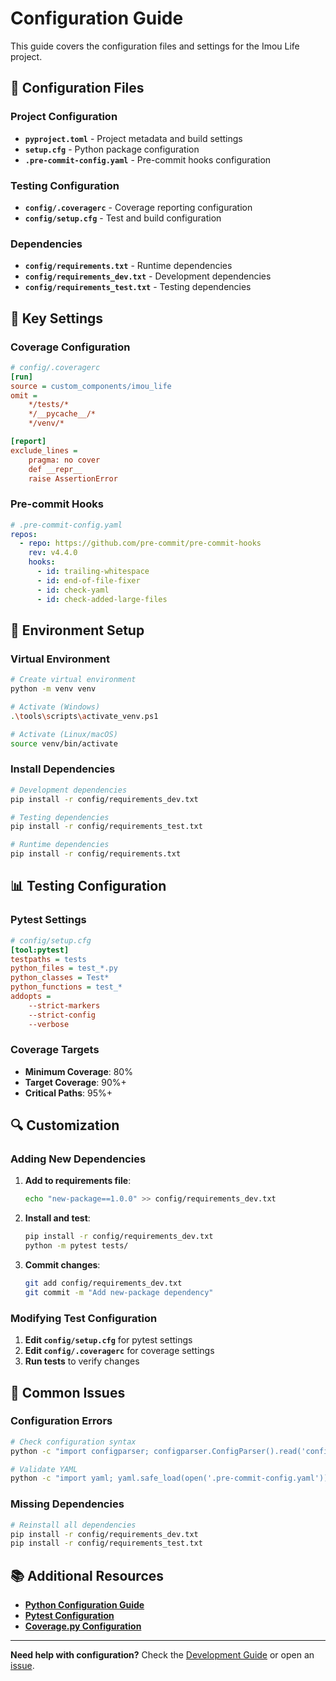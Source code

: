 # Configuration Guide

This guide covers the configuration files and settings for the Imou Life project.

## 📁 Configuration Files

### Project Configuration

- **`pyproject.toml`** - Project metadata and build settings
- **`setup.cfg`** - Python package configuration
- **`.pre-commit-config.yaml`** - Pre-commit hooks configuration

### Testing Configuration

- **`config/.coveragerc`** - Coverage reporting configuration
- **`config/setup.cfg`** - Test and build configuration

### Dependencies

- **`config/requirements.txt`** - Runtime dependencies
- **`config/requirements_dev.txt`** - Development dependencies
- **`config/requirements_test.txt`** - Testing dependencies

## 🔧 Key Settings

### Coverage Configuration

```ini
# config/.coveragerc
[run]
source = custom_components/imou_life
omit =
    */tests/*
    */__pycache__/*
    */venv/*

[report]
exclude_lines =
    pragma: no cover
    def __repr__
    raise AssertionError
```

### Pre-commit Hooks

```yaml
# .pre-commit-config.yaml
repos:
  - repo: https://github.com/pre-commit/pre-commit-hooks
    rev: v4.4.0
    hooks:
      - id: trailing-whitespace
      - id: end-of-file-fixer
      - id: check-yaml
      - id: check-added-large-files
```

## 🚀 Environment Setup

### Virtual Environment

```bash
# Create virtual environment
python -m venv venv

# Activate (Windows)
.\tools\scripts\activate_venv.ps1

# Activate (Linux/macOS)
source venv/bin/activate
```

### Install Dependencies

```bash
# Development dependencies
pip install -r config/requirements_dev.txt

# Testing dependencies
pip install -r config/requirements_test.txt

# Runtime dependencies
pip install -r config/requirements.txt
```

## 📊 Testing Configuration

### Pytest Settings

```ini
# config/setup.cfg
[tool:pytest]
testpaths = tests
python_files = test_*.py
python_classes = Test*
python_functions = test_*
addopts =
    --strict-markers
    --strict-config
    --verbose
```

### Coverage Targets

- **Minimum Coverage**: 80%
- **Target Coverage**: 90%+
- **Critical Paths**: 95%+

## 🔍 Customization

### Adding New Dependencies

1. **Add to requirements file**:
   ```bash
   echo "new-package==1.0.0" >> config/requirements_dev.txt
   ```

2. **Install and test**:
   ```bash
   pip install -r config/requirements_dev.txt
   python -m pytest tests/
   ```

3. **Commit changes**:
   ```bash
   git add config/requirements_dev.txt
   git commit -m "Add new-package dependency"
   ```

### Modifying Test Configuration

1. **Edit `config/setup.cfg`** for pytest settings
2. **Edit `config/.coveragerc`** for coverage settings
3. **Run tests** to verify changes

## 🚨 Common Issues

### Configuration Errors

```bash
# Check configuration syntax
python -c "import configparser; configparser.ConfigParser().read('config/.coveragerc')"

# Validate YAML
python -c "import yaml; yaml.safe_load(open('.pre-commit-config.yaml'))"
```

### Missing Dependencies

```bash
# Reinstall all dependencies
pip install -r config/requirements_dev.txt
pip install -r config/requirements_test.txt
```

## 📚 Additional Resources

- **[Python Configuration Guide](https://docs.python.org/3/library/configparser.html)**
- **[Pytest Configuration](https://docs.pytest.org/en/stable/customize.html)**
- **[Coverage.py Configuration](https://coverage.readthedocs.io/en/latest/config.html)**

---

**Need help with configuration?** Check the [Development Guide](DEVELOPMENT.md) or open an [issue](https://github.com/maximunited/imou_life/issues).
